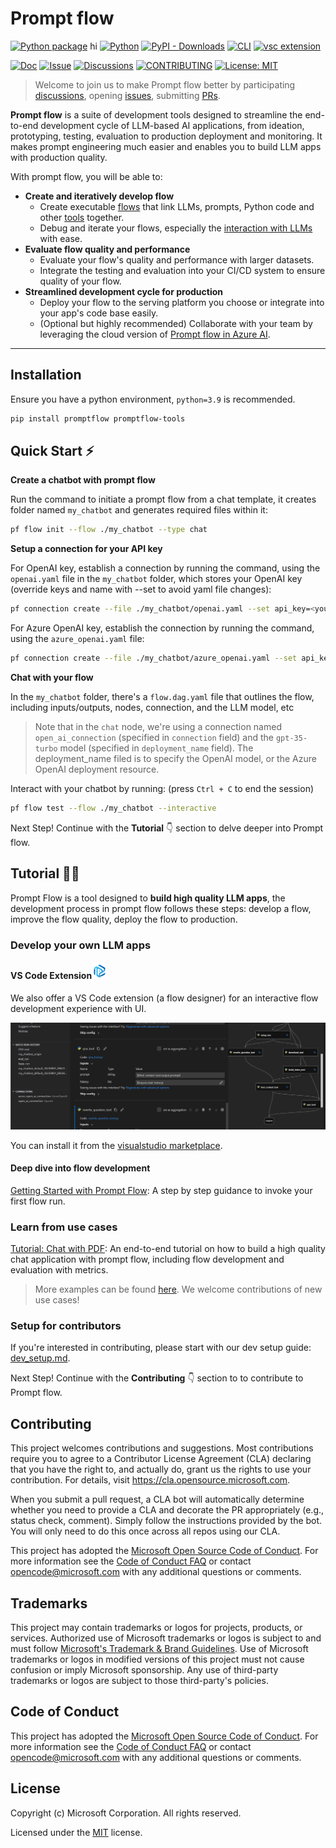 # Prompt flow

[![Python package](https://img.shields.io/pypi/v/promptflow)](https://pypi.org/project/promptflow/)
hi
[![Python](https://img.shields.io/pypi/pyversions/promptflow.svg?maxAge=2592000)](https://pypi.python.org/pypi/promptflow/)
[![PyPI - Downloads](https://img.shields.io/pypi/dm/promptflow)](https://pypi.org/project/promptflow/)
[![CLI](https://img.shields.io/badge/CLI-reference-blue)](https://microsoft.github.io/promptflow/reference/pf-command-reference.html)
[![vsc extension](https://img.shields.io/visual-studio-marketplace/i/prompt-flow.prompt-flow?logo=Visual%20Studio&label=Extension%20)](https://marketplace.visualstudio.com/items?itemName=prompt-flow.prompt-flow)

[![Doc](https://img.shields.io/badge/Doc-online-green)](https://microsoft.github.io/promptflow/index.html)
[![Issue](https://img.shields.io/github/issues/microsoft/promptflow)](https://github.com/microsoft/promptflow/issues/new/choose)
[![Discussions](https://img.shields.io/github/discussions/microsoft/promptflow)](https://github.com/microsoft/promptflow/issues/new/choose)
[![CONTRIBUTING](https://img.shields.io/badge/Contributing-8A2BE2)](https://github.com/microsoft/promptflow/blob/main/CONTRIBUTING.md)
[![License: MIT](https://img.shields.io/github/license/microsoft/promptflow)](https://github.com/microsoft/promptflow/blob/main/LICENSE)

> Welcome to join us to make Prompt flow better by
> participating [discussions](https://github.com/microsoft/promptflow/discussions),
> opening [issues](https://github.com/microsoft/promptflow/issues/new/choose),
> submitting [PRs](https://github.com/microsoft/promptflow/pulls).

**Prompt flow** is a suite of development tools designed to streamline the end-to-end development cycle of LLM-based AI applications, from ideation, prototyping, testing, evaluation to production deployment and monitoring. It makes prompt engineering much easier and enables you to build LLM apps with production quality.

With prompt flow, you will be able to:

- **Create and iteratively develop flow**
    - Create executable [flows](https://microsoft.github.io/promptflow/concepts/concept-flows.html) that link LLMs, prompts, Python code and other [tools](https://microsoft.github.io/promptflow/concepts/concept-tools.html) together.
    - Debug and iterate your flows, especially the [interaction with LLMs](https://microsoft.github.io/promptflow/concepts/concept-connections.html) with ease.
- **Evaluate flow quality and performance**
    - Evaluate your flow's quality and performance with larger datasets.
    - Integrate the testing and evaluation into your CI/CD system to ensure quality of your flow.
- **Streamlined development cycle for production**
    - Deploy your flow to the serving platform you choose or integrate into your app's code base easily.
    - (Optional but highly recommended) Collaborate with your team by leveraging the cloud version of [Prompt flow in Azure AI](https://learn.microsoft.com/en-us/azure/machine-learning/prompt-flow/overview-what-is-prompt-flow?view=azureml-api-2).

------

## Installation

Ensure you have a python environment, `python=3.9` is recommended.

```sh
pip install promptflow promptflow-tools
```

## Quick Start ⚡

**Create a chatbot with prompt flow**

Run the command to initiate a prompt flow from a chat template, it creates folder named `my_chatbot` and generates required files within it:

```sh
pf flow init --flow ./my_chatbot --type chat
```

**Setup a connection for your API key**

For OpenAI key, establish a connection by running the command, using the `openai.yaml` file in the `my_chatbot` folder, which stores your OpenAI key (override keys and name with --set to avoid yaml file changes):

```sh
pf connection create --file ./my_chatbot/openai.yaml --set api_key=<your_api_key> --name open_ai_connection
```

For Azure OpenAI key, establish the connection by running the command, using the `azure_openai.yaml` file:

```sh
pf connection create --file ./my_chatbot/azure_openai.yaml --set api_key=<your_api_key> api_base=<your_api_base> --name open_ai_connection
```

**Chat with your flow**

In the `my_chatbot` folder, there's a `flow.dag.yaml` file that outlines the flow, including inputs/outputs, nodes,  connection, and the LLM model, etc

> Note that in the `chat` node, we're using a connection named `open_ai_connection` (specified in `connection` field) and the `gpt-35-turbo` model (specified in `deployment_name` field). The deployment_name filed is to specify the OpenAI model, or the Azure OpenAI deployment resource.

Interact with your chatbot by running: (press `Ctrl + C` to end the session)

```sh
pf flow test --flow ./my_chatbot --interactive
```

Next Step! Continue with the **Tutorial**  👇 section to delve deeper into Prompt flow.

## Tutorial 🏃‍♂️

Prompt Flow is a tool designed to **build high quality LLM apps**, the development process in prompt flow follows these steps: develop a flow, improve the flow quality, deploy the flow to production.

### Develop your own LLM apps

#### VS Code Extension<img src="examples/tutorials/quick-start/media/logo_pf.png" alt="logo" width="25"/>

We also offer a VS Code extension (a flow designer) for an interactive flow development experience with UI.

<img src="examples/tutorials/quick-start/media/vsc.png" alt="vsc" width="1000"/>

You can install it from the <a href="https://marketplace.visualstudio.com/items?itemName=prompt-flow.prompt-flow">visualstudio marketplace</a>.

#### Deep dive into flow development

[Getting Started with Prompt Flow](https://microsoft.github.io/promptflow/how-to-guides/quick-start.html): A step by step guidance to invoke your first flow run.

### Learn from use cases

[Tutorial: Chat with PDF](https://github.com/microsoft/promptflow/blob/main/examples/tutorials/e2e-development/chat-with-pdf.md): An end-to-end tutorial on how to build a high quality chat application with prompt flow, including flow development and evaluation with metrics.
> More examples can be found [here](https://microsoft.github.io/promptflow/tutorials/index.html#samples). We welcome contributions of new use cases!

### Setup for contributors

If you're interested in contributing, please start with our dev setup guide: [dev_setup.md](./docs/dev/dev_setup.md).

Next Step! Continue with the **Contributing**  👇 section to to contribute to Prompt flow.

## Contributing

This project welcomes contributions and suggestions.  Most contributions require you to agree to a
Contributor License Agreement (CLA) declaring that you have the right to, and actually do, grant us
the rights to use your contribution. For details, visit https://cla.opensource.microsoft.com.

When you submit a pull request, a CLA bot will automatically determine whether you need to provide
a CLA and decorate the PR appropriately (e.g., status check, comment). Simply follow the instructions
provided by the bot. You will only need to do this once across all repos using our CLA.

This project has adopted the [Microsoft Open Source Code of Conduct](https://opensource.microsoft.com/codeofconduct/).
For more information see the [Code of Conduct FAQ](https://opensource.microsoft.com/codeofconduct/faq/) or
contact [opencode@microsoft.com](mailto:opencode@microsoft.com) with any additional questions or comments.

## Trademarks

This project may contain trademarks or logos for projects, products, or services. Authorized use of Microsoft
trademarks or logos is subject to and must follow
[Microsoft's Trademark & Brand Guidelines](https://www.microsoft.com/en-us/legal/intellectualproperty/trademarks/usage/general).
Use of Microsoft trademarks or logos in modified versions of this project must not cause confusion or imply Microsoft sponsorship.
Any use of third-party trademarks or logos are subject to those third-party's policies.

## Code of Conduct

This project has adopted the
[Microsoft Open Source Code of Conduct](https://opensource.microsoft.com/codeofconduct/).
For more information see the
[Code of Conduct FAQ](https://opensource.microsoft.com/codeofconduct/faq/)
or contact [opencode@microsoft.com](mailto:opencode@microsoft.com)
with any additional questions or comments.

## License

Copyright (c) Microsoft Corporation. All rights reserved.

Licensed under the [MIT](LICENSE) license.
